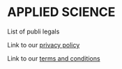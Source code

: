 # APPLIED SCIENCE
List of publi legals

Link to our [privacy policy](./privacy-policy.md)

Link to our [terms and conditions](./terms-and-conditions.md)

